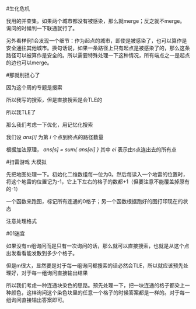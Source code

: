 ﻿﻿﻿﻿﻿﻿﻿﻿﻿#生化危机我用的并查集。如果两个城市都没有被感染，那么就merge；反之就不merge。询问的时候判一下联通就行了。另外看样例1会发现一个细节：作为起点的城市，即使是被感染了，也可以算作是安全通往其他城市。换句话说，如果一条路径上只有起点是被感染了的，那么这条路径可以被算作是安全的。所以需要特殊处理一下这种情况，所有端点之一是起点的边也可以merge。#那就别担心了因为这个周的专题是搜索所以我写的搜索，但是直接搜索是会TLE的所以我TLE了那么我们考虑一下优化，用记忆化搜索我们设 *ans[i]* 为第 *i* 个点到终点的路径数量根据加法原理， *ans[s] = sum{ ans[ei] }* 其中 *ei* 表示由s点连出去的所有点#扫雷游戏大模拟先把地图处理一下。初始化二维数组每一位为0。然后每读入一个地雷的位置时，将这个地雷的位置记为-1，它上下左右的格子的数都+1（但要注意不能覆盖掉原有的-1）一个函数来跑图，标记所有连通的0格子；另一个函数根据跑好的图打印现在的状态注意处理格式#01迷宫如果没有m组询问而是只有一次询问的话，那么就可以直接搜索，也就是从这个点出发看看能发散到多少个格子。但是m很大，显然要是对于每一组询问都搜索的话必然会TLE，所以就应该预先处理好，对于每一组询问直接输出结果所以我们考虑一种连通块染色的思路。预先处理一下，把一块连通的格子都染上一种颜色，这样询问这个染色块里的任意一个格子的时候答案都是一样的。对于每一组询问直接输出答案即可。
